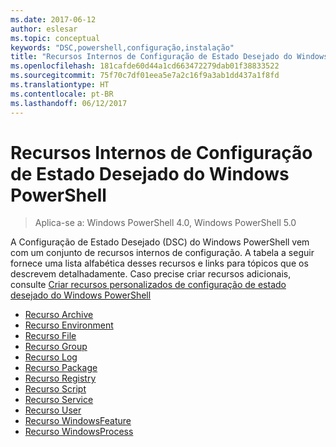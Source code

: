 ```yaml
---
ms.date: 2017-06-12
author: eslesar
ms.topic: conceptual
keywords: "DSC,powershell,configuração,instalação"
title: "Recursos Internos de Configuração de Estado Desejado do Windows PowerShell"
ms.openlocfilehash: 181cafde60d44a1cd663472279dab01f38833522
ms.sourcegitcommit: 75f70c7df01eea5e7a2c16f9a3ab1dd437a1f8fd
ms.translationtype: HT
ms.contentlocale: pt-BR
ms.lasthandoff: 06/12/2017
---
```

# <a name="built-in-windows-powershell-desired-state-configuration-resources"></a>Recursos Internos de Configuração de Estado Desejado do Windows PowerShell

> Aplica-se a: Windows PowerShell 4.0, Windows PowerShell 5.0

A Configuração de Estado Desejado (DSC) do Windows PowerShell vem com um conjunto de recursos internos de configuração. A tabela a seguir fornece uma lista alfabética desses recursos e links para tópicos que os descrevem detalhadamente. Caso precise criar recursos adicionais, consulte [Criar recursos personalizados de configuração de estado desejado do Windows PowerShell](authoringResource.md)

* [Recurso Archive](archiveResource.md)
* [Recurso Environment](environmentResource.md)
* [Recurso File](fileResource.md)
* [Recurso Group](groupResource.md)
* [Recurso Log](logResource.md)
* [Recurso Package](packageResource.md)
* [Recurso Registry](registryResource.md)
* [Recurso Script](scriptResource.md)
* [Recurso Service](serviceResource.md)
* [Recurso User](userResource.md)
* [Recurso WindowsFeature](windowsfeatureResource.md)
* [Recurso WindowsProcess](windowsProcessResource.md)

